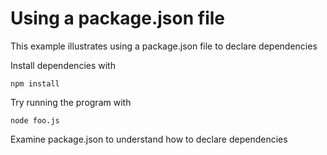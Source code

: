 # Using a package.json file

This example illustrates using a package.json file to declare dependencies

Install dependencies with 

    npm install

Try running the program with 

    node foo.js

Examine package.json to understand how to declare dependencies
